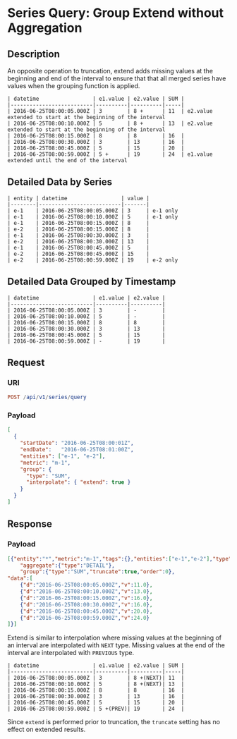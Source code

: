 # Series Query: Group Extend without Aggregation

## Description

An opposite operation to truncation, extend adds missing values at the beginning and end of the interval to ensure that that all merged series have values when the grouping function is applied.

```ls
| datetime                 | e1.value | e2.value | SUM |
|--------------------------|----------|----------|-----|
| 2016-06-25T08:00:05.000Z | 3        | 8 +      | 11  | e2.value extended to start at the beginning of the interval
| 2016-06-25T08:00:10.000Z | 5        | 8 +      | 13  | e2.value extended to start at the beginning of the interval
| 2016-06-25T08:00:15.000Z | 8        | 8        | 16  |
| 2016-06-25T08:00:30.000Z | 3        | 13       | 16  |
| 2016-06-25T08:00:45.000Z | 5        | 15       | 20  |
| 2016-06-25T08:00:59.000Z | 5 +      | 19       | 24  | e1.value extended until the end of the interval
```

## Detailed Data by Series

```ls
| entity | datetime                 | value |
|--------|--------------------------|-------|
| e-1    | 2016-06-25T08:00:05.000Z | 3     | e-1 only
| e-1    | 2016-06-25T08:00:10.000Z | 5     | e-1 only
| e-1    | 2016-06-25T08:00:15.000Z | 8     |
| e-2    | 2016-06-25T08:00:15.000Z | 8     |
| e-1    | 2016-06-25T08:00:30.000Z | 3     |
| e-2    | 2016-06-25T08:00:30.000Z | 13    |
| e-1    | 2016-06-25T08:00:45.000Z | 5     |
| e-2    | 2016-06-25T08:00:45.000Z | 15    |
| e-2    | 2016-06-25T08:00:59.000Z | 19    | e-2 only
```

## Detailed Data Grouped by Timestamp

```ls
| datetime                 | e1.value | e2.value |
|--------------------------|----------|----------|
| 2016-06-25T08:00:05.000Z | 3        | -        |
| 2016-06-25T08:00:10.000Z | 5        | -        |
| 2016-06-25T08:00:15.000Z | 8        | 8        |
| 2016-06-25T08:00:30.000Z | 3        | 13       |
| 2016-06-25T08:00:45.000Z | 5        | 15       |
| 2016-06-25T08:00:59.000Z | -        | 19       |
```

## Request

### URI

```elm
POST /api/v1/series/query
```

### Payload

```json
[
  {
    "startDate": "2016-06-25T08:00:01Z",
    "endDate":   "2016-06-25T08:01:00Z",
    "entities": ["e-1", "e-2"],
    "metric": "m-1",
    "group": {
      "type": "SUM",
      "interpolate": { "extend": true }
    }
  }
]
```

## Response

### Payload

```json
[{"entity":"*","metric":"m-1","tags":{},"entities":["e-1","e-2"],"type":"HISTORY",
    "aggregate":{"type":"DETAIL"},
    "group":{"type":"SUM","truncate":true,"order":0},
"data":[
    {"d":"2016-06-25T08:00:05.000Z","v":11.0},
    {"d":"2016-06-25T08:00:10.000Z","v":13.0},
    {"d":"2016-06-25T08:00:15.000Z","v":16.0},
    {"d":"2016-06-25T08:00:30.000Z","v":16.0},
    {"d":"2016-06-25T08:00:45.000Z","v":20.0},
    {"d":"2016-06-25T08:00:59.000Z","v":24.0}
]}]
```

Extend is similar to interpolation where missing values at the beginning of an interval are interpolated with `NEXT` type. Missing values at the end of the interval are interpolated with `PREVIOUS` type.

```ls
| datetime                 | e1.value | e2.value | SUM |
|--------------------------|----------|----------|-----|
| 2016-06-25T08:00:05.000Z | 3        | 8 +(NEXT)| 11  |
| 2016-06-25T08:00:10.000Z | 5        | 8 +(NEXT)| 13  |
| 2016-06-25T08:00:15.000Z | 8        | 8        | 16  |
| 2016-06-25T08:00:30.000Z | 3        | 13       | 16  |
| 2016-06-25T08:00:45.000Z | 5        | 15       | 20  |
| 2016-06-25T08:00:59.000Z | 5 +(PREV)| 19       | 24  |
```

Since `extend` is performed prior to truncation, the `truncate` setting has no effect on extended results.
